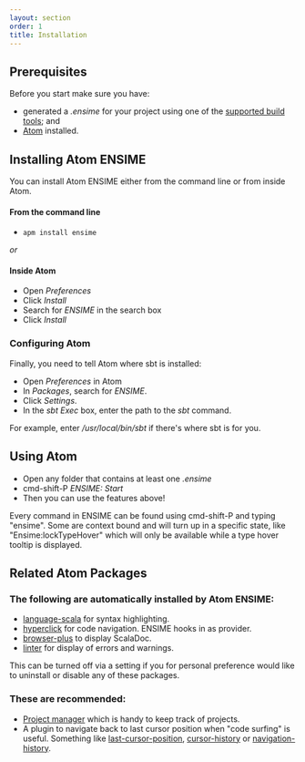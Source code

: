 ```yaml
---
layout: section
order: 1
title: Installation
---
```


## Prerequisites

Before you start make sure you have:

- generated a _.ensime_ for your project using one of the [supported build tools](http://ensime.github.io/build_tools/); and
- [Atom] installed.

## Installing Atom ENSIME

You can install Atom ENSIME either from the command line or from inside Atom.

#### From the command line

- `apm install ensime`

_or_

#### Inside Atom

- Open _Preferences_
- Click _Install_
- Search for _ENSIME_ in the search box
- Click _Install_


### Configuring Atom
  
Finally, you need to tell Atom where sbt is installed:

- Open _Preferences_ in Atom
- In _Packages_, search for _ENSIME_.
- Click _Settings_.
- In the _sbt Exec_ box, enter the path to the _sbt_ command.

For example, enter _/usr/local/bin/sbt_ if there's where sbt is for you.

## Using Atom

- Open any folder that contains at least one _.ensime_
- cmd-shift-P _ENSIME: Start_
- Then you can use the features above!

Every command in ENSIME can be found using cmd-shift-P and typing "ensime". Some are context bound and will turn up in a specific state, like "Ensime:lockTypeHover" which will only be available while a type hover tooltip is displayed.

## Related Atom Packages

### The following are automatically installed by Atom ENSIME:

- [language-scala] for syntax highlighting.
- [hyperclick] for code navigation. ENSIME hooks in as provider.
- [browser-plus] to display ScalaDoc.
- [linter] for display of errors and warnings.

This can be turned off via a setting if you for personal preference would like to uninstall or disable any of these packages.

### These are recommended:

- [Project manager] which is handy to keep track of projects.
- A plugin to navigate back to last cursor position when "code surfing" is useful. Something like [last-cursor-position], [cursor-history] or [navigation-history].


[sbt]: http://www.scala-sbt.org/download.html
[ensimeConfig]: /build_tools/sbt/
[language-scala]: https://atom.io/packages/language-scala
[linter]: https://atom.io/packages/linter
[hyperclick]: https://atom.io/packages/hyperclick
[browser-plus]: https://atom.io/packages/browser-plus
[Project manager]: https://github.com/danielbrodin/atom-project-manager
[last-cursor-position]: https://atom.io/packages/last-cursor-position
[navigation-history]: https://atom.io/packages/navigation-history
[cursor-history]: https://atom.io/packages/cursor-history
[Atom]: https://atom.io/

